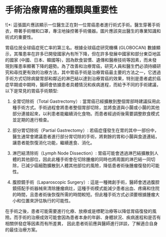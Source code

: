 # 手術治療胃癌的種類與重要性
![*: 這張圖片應該顯示一位醫生正在對一位胃癌患者進行術式手術。醫生穿著手術衣，帶著手術帽和口罩，專注地操控著手術儀器。圖片應該突出醫生的專業知識和術式的重要性。

胃癌位居全球癌症死亡率的第三名。根據全球癌症研究機構 (GLOBOCAN) 數據顯示，其罹患率在許多已開發國家內有所下降，但在許多發展中國家和部分東亞地區的國家 (中國、日本、韓國等)，因為飲食習慣、遺傳和醫療技術等因素，而未發現到罹患率顯著下降的趨勢。為了改善和治療胃癌，研究人員和醫生們必須持續研究和尋找更有效的治療方法，其中胃癌手術是治療胃癌最主要的方法之一，它透過手術方式切除病變胃部和鄰近的淋巴結以達到治療胃癌的效果，特別是患者處於癌症早期或中期時，醫師會依據患者具體情況和疾病進程，而給予不同的手術建議，以下是常見的胃癌手術類型:

1. 全胃切除術（Total Gastrectomy）: 當胃癌已經擴散到整個胃部時建議採用此種手術方式。手術過程會將患者整個胃部切除，並將食道與小腸或小腸的其他部分連接起來，以利患者能繼續消化食物。而患者經過術後需要調整飲食模式並定期的進行檢查。

2. 部分胃切除術（Partial Gastrectomy）: 若癌症僅發生在胃的其中一部份中，醫生通常會建議患者進行部分胃切除的手術，將剩餘的胃和小腸與食道連結，讓患者能恢復消化功能，繼續進食、消化。

3. 淋巴結清除術（Lymph Node Dissection）: 胃癌可能會透過淋巴結擴散到人體的其他部位，因此此種手術會在切除腫瘤的同時也將周圍的淋巴結一同切除，已減少癌細胞擴散到人體其他部位的風險，降低患者術後腫瘤復發的可能性。

4. 腹腔鏡手術（Laparoscopic Surgery）: 這是一種微創手術，醫師會透過腹腔鏡搭配手術器械來清除腫瘤病灶，這種手術模式能減少患者出血、疼痛和住院的時間，且患者術後恢復所需的時間較短。但此種手術方式必須要根據腫瘤大小和位置來評估執行的可能性。

在手術之後，患者可能需要進行化療、放療或是標靶治療等以降低胃癌復發的風險。而手術的治療成效可能會因為患者本身的年齡、身體狀況、疾病進程和是否有相關併發症等因素而有所差異， 因此患者術前應與醫師進行詳談，了解適合自身的最佳治療方案。

